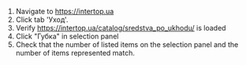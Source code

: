 1. Navigate to https://intertop.ua
2. Click tab 'Уход'.
3. Verify https://intertop.ua/catalog/sredstva_po_ukhodu/ is loaded
4. Click "Губка" in selection panel
5. Check that the number of listed items on the selection panel and the number of items represented match.